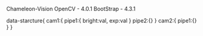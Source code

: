 Chameleon-Vision
OpenCV - 4.0.1
BootStrap - 4.3.1

data-starcture{
    cam1:{
        pipe1:{
            bright:val,
            exp:val
        }
        pipe2:{}
    }
    cam2:{
        pipe1:{}
    }
}
